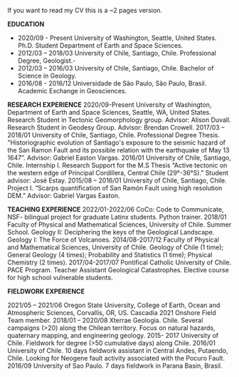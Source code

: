If you want to read my CV this is a ~2 pages version.

**EDUCATION**			

- 2020/09 - Present	  University of Washington, Seattle, United States. Ph.D. Student Department of Earth and Space Sciences.
- 2012/03 – 2018/03	  University of Chile, Santiago, Chile. Professional Degree, Geologist.-
- 2012/03 – 2016/03	  University of Chile, Santiago, Chile. Bachelor of Science in Geology. 
- 2016/08 - 2016/12	  Universidade de São Paulo, São Paulo, Brasil. Academic Exchange in Geosciences.

**RESEARCH EXPERIENCE**
2020/09-Present	    University of Washington, Department of Earth and Space Sciences, Seattle, WA, United States. 
                    Research Student in Tectonic Geomorphology group. Advisor: Alison Duvall. 
                    Research Student in Geodesy Group. Advisor: Brendan Crowell. 
2017/03 – 2018/01	  University of Chile, Santiago, Chile. Professional Degree Thesis.
			              "Historiographic evolution of Santiago's exposure to the seismic hazard of the San Ramon Fault and its possible relation with the earthquake of May 13 1647”.
                    Advisor: Gabriel Easton Vargas. 
2016/01			        University of Chile, Santiago, Chile. Internship I. Research Support for the M.S Thesis “Active tectonic on the western edge of Principal Cordillera, Central			Chile (29°-36°S).” Student advisor: José Estay. 
2015/08 – 2016/01	  University of Chile, Santiago, Chile. Project I. “Scarps quantification of San Ramón Fault using high resolution DEM.” 
                    Advisor: Gabriel Vargas Easton. 

**TEACHING EXPERIENCE**
2022/01-2022/06		  CoCo: Code to Communicate, NSF- bilingual project for graduate Latinx students. Python trainer.
2018/01			        Faculty of Physical and Mathematical Sciences, University of Chile. Summer School. 
                    Geology II: Deciphering the keys of the Geological Landscape. Geology I: The Force of Volcanoes.
2014/08-2017/12		  Faculty of Physical and Mathematical Sciences, University of Chile. 
			              Geology of Chile (1 time); General Geology (4 times); 
			              Probability and Statistics (1 time); Physical Chemistry (2 times). 
2017/04-2017/07		  Pontifical Catholic University of Chile. PACE Program. Teacher Assistant Geological Catastrophes. 
                    Elective course for high school vulnerable students.

**FIELDWORK EXPERIENCE** 

2021/05 – 2021/06	  Oregon State University, College of Earth, Ocean and Atmospheric Sciences, Corvallis, OR, US. 
                    Cascadia 2021 Onshore Field Team member.
2018/01 – 2020/08	  Xterrae Geologia. Chile. Several campaigns (>20) along the Chilean territory. 
                    Focus on natural hazards, quaternary mapping, and engineering geology. 
2015- 2017		      University of Chile. Fieldwork for degree (>50 cumulative days) along Chile. 
2016/01			        University of Chile. 10 days fieldwork assistant in Central Andes, Putaendo, Chile. 
                    Looking for Neogene fault activity associated with the Pocuro Fault.
2016/09			        University of Sao Paulo. 7 days fieldwork in Parana Basin, Brasil. 
